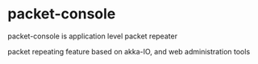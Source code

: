 packet-console
==============

packet-console is application level packet repeater  

packet repeating feature based on akka-IO, and web administration tools
